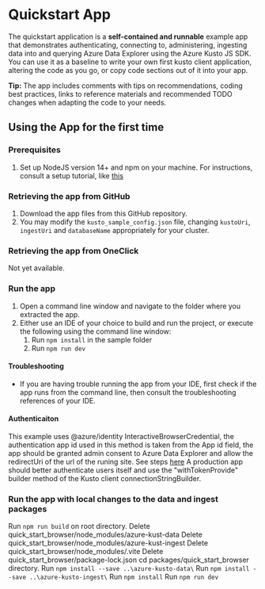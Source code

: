 # Quickstart App

The quickstart application is a **self-contained and runnable** example app that demonstrates authenticating, connecting to, administering, ingesting data
into and querying Azure Data Explorer using the Azure Kusto JS SDK.
You can use it as a baseline to write your own first kusto client application, altering the code as you go, or copy code sections out of it into your app.

**Tip:** The app includes comments with tips on recommendations, coding best practices, links to reference materials and recommended TODO changes when adapting the code to your needs.

## Using the App for the first time

### Prerequisites

1. Set up NodeJS version 14+ and npm on your machine. For instructions, consult a setup tutorial, like [this](https://docs.microsoft.com/en-us/windows/dev-environment/javascript/nodejs-on-windows)

### Retrieving the app from GitHub

1. Download the app files from this GitHub repository.
2. You may modify the `kusto_sample_config.json` file, changing `kustoUri`, `ingestUri` and `databaseName` appropriately for your cluster.

### Retrieving the app from OneClick

Not yet available.

### Run the app

1. Open a command line window and navigate to the folder where you extracted the app.
2. Either use an IDE of your choice to build and run the project, or execute the following using the command line window:
    1. Run `npm install` in the sample folder
    2. Run `npm run dev`

#### Troubleshooting

-   If you are having trouble running the app from your IDE, first check if the app runs from the command line, then consult the troubleshooting references of your IDE.

#### Authenticaiton
This example uses @azure/identity InteractiveBrowserCredential, the authentication app id used in this method is taken from the App id field, the app should be granted admin consent to Azure Data Explorer and allow the redirectUri of the url of the runing site. See steps [here](https://github.com/Azure/azure-sdk-for-js/tree/main/sdk/identity/identity/test/manual/interactive-browser-credential)
A production app should better authenticate users itself and use the "withTokenProvide" builder method of the Kusto client connectionStringBuilder.

### Run the app with local changes to the data and ingest packages
Run `npm run build` on root directory.
Delete quick_start_browser/node_modules/azure-kust-data
Delete quick_start_browser/node_modules/azure-kust-ingest
Delete quick_start_browser/node_modules/.vite
Delete quick_start_browser/package-lock.json
cd packages/quick_start_browser directory.
Run `npm install --save ..\azure-kusto-data\`
Run `npm install --save ..\azure-kusto-ingest\`
Run `npm install`
Run `npm run dev`
